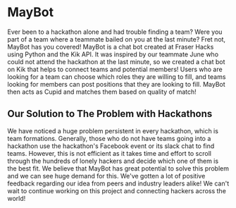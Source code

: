 # MayBot 
Ever been to a hackathon alone and had trouble finding a team? Were you part of a team where a teammate bailed on you at the last minute? Fret not, MayBot has you covered!
MayBot is a chat bot created at Fraser Hacks using Python and the Kik API.  It was inspired by our teammate June who could not attend the hackathon at the last minute, so we created a chat bot on Kik that helps to connect teams and potential members!
Users who are looking for a team can choose which roles they are willing to fill, and teams looking for members can post positions that they are looking to fill. MayBot then acts as Cupid and matches them based on quality of match!

## Our Solution to The Problem with Hackathons
We have noticed a huge problem persistent in every hackathon, which is team formations. Generally, those who do not have teams going into a hackathon use the hackathon's Facebook event or its slack chat to find teams. However, this is not efficient as it takes time and effort to scroll through the hundreds of lonely hackers and decide which one of them is the best fit.
We believe that MayBot has great potential to solve this problem and we can see huge demand for this. We've gotten a lot of positive feedback regarding our idea from peers and industry leaders alike!
We can't wait to continue working on this project and connecting hackers across the world!
